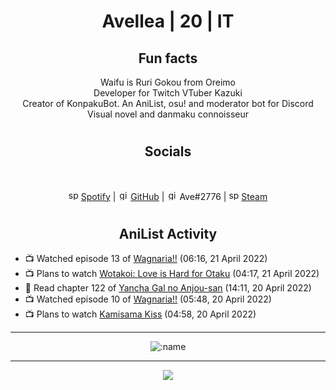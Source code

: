 <h1 align="center">
Avellea | 20 | IT
</h1>



<h2 align="center">
Fun facts
</h2>

<p align="center">
Waifu is Ruri Gokou from Oreimo<br>
Developer for Twitch VTuber Kazuki<br>
Creator of KonpakuBot. An AniList, osu! and moderator bot for Discord<br>
Visual novel and danmaku connoisseur
</p>

<h1>
<h2 align="center">Socials</h2>
<br>
<p align="center">
<img src="https://open.scdn.co/cdn/images/favicon.5cb2bd30.ico" alt="spotify logo" width="16"> <a href="https://open.spotify.com/user/2r8tkjt7qlh7uo7k06z43t63a">Spotify</a> | <img src="https://github.com/fluidicon.png" alt="github logo" width="16"> <a href="https://github.com/Avellea">GitHub</a> | <img src="https://i.imgur.com/ywxedYu.png" alt="github logo" width="16"> Ave#2776 | <img src="https://store.steampowered.com/favicon.ico" alt="spotify logo" width="16"> <a href="https://steamcommunity.com/id/Avellea/">Steam</a>
</p>
<h1>

<h2 align="center">AniList Activity</h2>

<!-- ANILIST_ACTIVITY:start -->

-   📺 Watched episode 13 of [Wagnaria!!](https://anilist.co/anime/6956) (06:16, 21 April 2022)
-   📺 Plans to watch [Wotakoi: Love is Hard for Otaku](https://anilist.co/anime/99578) (04:17, 21 April 2022)
-   📖 Read chapter 122 of [Yancha Gal no Anjou-san](https://anilist.co/manga/101315) (14:11, 20 April 2022)
-   📺 Watched episode 10 of [Wagnaria!!](https://anilist.co/anime/6956) (05:48, 20 April 2022)
-   📺 Plans to watch [Kamisama Kiss](https://anilist.co/anime/14713) (04:58, 20 April 2022)

<!-- ANILIST_ACTIVITY:end -->


---
  
<p align="center">
<img src="https://moe-counter.avellea.repl.co/get/@avellea?theme=gelbooru" alt=":name" />
<p>
  
---



<p align="center">
<img src="https://i.pinimg.com/originals/5f/95/04/5f9504eb5a7d27ec7a6121b9e9aa48b3.gif">
<p>
